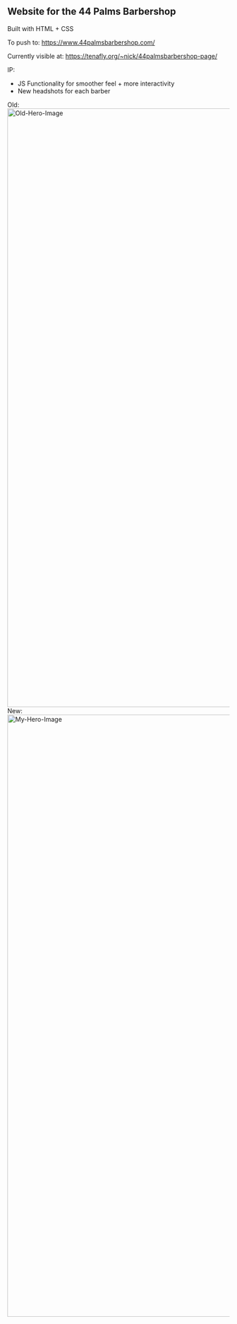 ## Website for the 44 Palms Barbershop

Built with HTML + CSS

To push to: https://www.44palmsbarbershop.com/

Currently visible at: https://tenafly.org/~nick/44palmsbarbershop-page/

IP: 
- JS Functionality for smoother feel + more interactivity
- New headshots for each barber


Old:
<img width="1355" alt="Old-Hero-Image" src="https://github.com/user-attachments/assets/1322927e-b076-4740-8125-ccb22b8b42de">
New: 
<img width="1363" alt="My-Hero-Image" src="https://github.com/user-attachments/assets/8e1afa7b-71e2-44da-97cd-67a783703da0">

